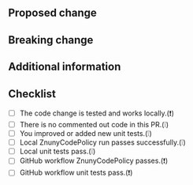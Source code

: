 <!--
  You are amazing! 🚀
  Thanks for contributing to the Znuny community project!
  Please, DO NOT DELETE ANY TEXT from this template (unless instructed)!

### Licensing, copyright and credits

Znuny is an open fork of an existing software. So we have to respect the already given copyright of the original creators.

New files will be licensed using the AGPL Version 3. If you contribute code to the Znuny project you will get mentioned in the pull request incl. the commit, in CHANGES.md and in AUTHORS.md. We will not mention you in the file you provided or changed. Your work is highly appreciated and acknowledged but you contribute it to the project and your copyright will pass on to the fork itself.
-->

## Proposed change
<!--
  Describe the big picture of your changes here to communicate to the
  maintainers why this pull request should be accepted. If it fixes a bug
  or resolves a feature request, be sure to link to that issue in the
  additional information section.
-->

<!--
## Type of change
  What type of change does your PR introduce to Znuny?
  NOTE: Please add only one label with a starting '1 - ' to this PR!
  If your PR requires multiple labels to be applied, you'll most likely need to
  split it into multiple PRs. This makes things easier and faster for the code review.

- '1 - 🆙 dependency upgrade - Dependency upgrade (e.g. libraries)
- '1 - 🐞 bug 🐞'            - Bugfix (non-breaking change which fixes an issue)
- '1 - 💎 code quality'      - Code quality improvements to existing code or addition of unit tests
- '1 - 🚀 feature'           - New feature (which adds functionality to an existing integration)
- '1 - ...'

-->

## Breaking change
<!--
  If your PR contains a breaking change, it is important
  to tell what breaks, how to make it work again and why it is necessary.
  This piece of text is published with the release notes, so it helps if you
  write it for the users, not the maintainer.
  Note: Remove this section if this PR is NOT a breaking change.
-->

## Additional information
<!--
  Details are important and help maintainers processing your PR.
  Please be sure to fill out additional details, if applicable.
  Note: Remove this section if not needed.

  If a PR is related to an issue, please use the 'Linked issues' function on the sidebar.
-->

<!--
- This PR is related to PR: #
- ...
-->

## Checklist
<!--
  Put an 'x' in the boxes that apply. You can also fill these out after
  creating the PR. If you're unsure about any of them, don't hesitate to ask.
  We're here to help! This is simply a reminder of what we are going to look
  for before merging your code.

  ❕ - nice to have
  ❗ - required before review
-->

- [ ] The code change is tested and works locally.(❗)
- [ ] There is no commented out code in this PR.(❕)
- [ ] You improved or added new unit tests.(❕)
- [ ] Local ZnunyCodePolicy run passes successfully.(❕)
- [ ] Local unit tests pass.(❕)
- [ ] GitHub workflow ZnunyCodePolicy passes.(❗)
- [ ] GitHub workflow unit tests pass.(❗)

<!--
  Thank you for contributing ❤

  Znuny @znuny/znuny
-->
